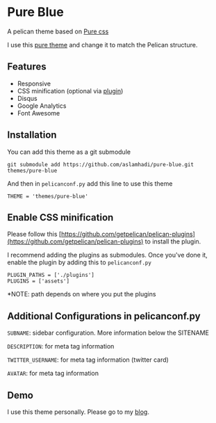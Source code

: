 # Pure Blue
A pelican theme based on [Pure css](http://purecss.io/)

I use this [pure theme](http://purecss.io/layouts/blog/) and change it to match the Pelican structure.

## Features

* Responsive
* CSS minification (optional via [plugin](https://github.com/aslamhadi/pure-blue))
* Disqus
* Google Analytics
* Font Awesome

## Installation

You can add this theme as a git submodule

```
git submodule add https://github.com/aslamhadi/pure-blue.git themes/pure-blue
```

And then in `pelicanconf.py` add this line to use this theme

```
THEME = 'themes/pure-blue'
```

## Enable CSS minification

Please follow this [https://github.com/getpelican/pelican-plugins](https://github.com/getpelican/pelican-plugins) to install the plugin. 

I recommend adding the plugins as submodules. Once you've done it, enable the plugin by adding this to `pelicanconf.py`

```
PLUGIN_PATHS = ['./plugins']
PLUGINS = ['assets']
```

*NOTE: path depends on where you put the plugins

## Additional Configurations in pelicanconf.py

`SUBNAME`: sidebar configuration. More information below the SITENAME

`DESCRIPTION`: for meta tag information

`TWITTER_USERNAME`: for meta tag information (twitter card)

`AVATAR`: for meta tag information

## Demo

I use this theme personally. Please go to my [blog](http://commitcode.com/).

